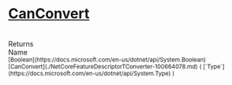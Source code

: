 # [CanConvert](./NetCoreFeatureDescriptorTConverter-100664078.md)


<br>
Returns<img width=542/>Name
<br>
<sub>[Boolean](https://docs.microsoft.com/en-us/dotnet/api/System.Boolean)</sub><img width=500/><sub>[CanConvert](./NetCoreFeatureDescriptorTConverter-100664078.md) ( [`Type`](https://docs.microsoft.com/en-us/dotnet/api/System.Type) )</sub><br>


